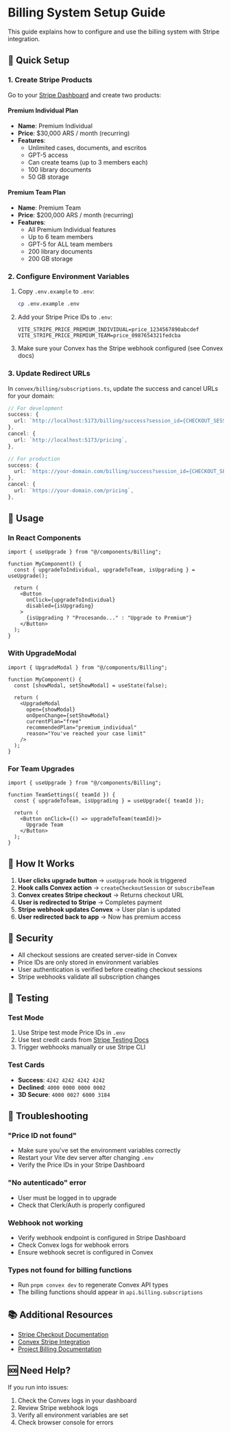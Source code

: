 # Billing System Setup Guide

This guide explains how to configure and use the billing system with Stripe integration.

## 🎯 Quick Setup

### 1. Create Stripe Products

Go to your [Stripe Dashboard](https://dashboard.stripe.com/products) and create two products:

#### Premium Individual Plan
- **Name**: Premium Individual
- **Price**: $30,000 ARS / month (recurring)
- **Features**: 
  - Unlimited cases, documents, and escritos
  - GPT-5 access
  - Can create teams (up to 3 members each)
  - 100 library documents
  - 50 GB storage

#### Premium Team Plan  
- **Name**: Premium Team
- **Price**: $200,000 ARS / month (recurring)
- **Features**:
  - All Premium Individual features
  - Up to 6 team members
  - GPT-5 for ALL team members
  - 200 library documents
  - 200 GB storage

### 2. Configure Environment Variables

1. Copy `.env.example` to `.env`:
   ```bash
   cp .env.example .env
   ```

2. Add your Stripe Price IDs to `.env`:
   ```env
   VITE_STRIPE_PRICE_PREMIUM_INDIVIDUAL=price_1234567890abcdef
   VITE_STRIPE_PRICE_PREMIUM_TEAM=price_0987654321fedcba
   ```

3. Make sure your Convex has the Stripe webhook configured (see Convex docs)

### 3. Update Redirect URLs

In `convex/billing/subscriptions.ts`, update the success and cancel URLs for your domain:

```typescript
// For development
success: {
  url: `http://localhost:5173/billing/success?session_id={CHECKOUT_SESSION_ID}`,
},
cancel: {
  url: `http://localhost:5173/pricing`,
},

// For production
success: {
  url: `https://your-domain.com/billing/success?session_id={CHECKOUT_SESSION_ID}`,
},
cancel: {
  url: `https://your-domain.com/pricing`,
},
```

## 🚀 Usage

### In React Components

```tsx
import { useUpgrade } from "@/components/Billing";

function MyComponent() {
  const { upgradeToIndividual, upgradeToTeam, isUpgrading } = useUpgrade();

  return (
    <Button 
      onClick={upgradeToIndividual}
      disabled={isUpgrading}
    >
      {isUpgrading ? "Procesando..." : "Upgrade to Premium"}
    </Button>
  );
}
```

### With UpgradeModal

```tsx
import { UpgradeModal } from "@/components/Billing";

function MyComponent() {
  const [showModal, setShowModal] = useState(false);

  return (
    <UpgradeModal
      open={showModal}
      onOpenChange={setShowModal}
      currentPlan="free"
      recommendedPlan="premium_individual"
      reason="You've reached your case limit"
    />
  );
}
```

### For Team Upgrades

```tsx
import { useUpgrade } from "@/components/Billing";

function TeamSettings({ teamId }) {
  const { upgradeToTeam, isUpgrading } = useUpgrade({ teamId });

  return (
    <Button onClick={() => upgradeToTeam(teamId)}>
      Upgrade Team
    </Button>
  );
}
```

## 📝 How It Works

1. **User clicks upgrade button** → `useUpgrade` hook is triggered
2. **Hook calls Convex action** → `createCheckoutSession` or `subscribeTeam`
3. **Convex creates Stripe checkout** → Returns checkout URL
4. **User is redirected to Stripe** → Completes payment
5. **Stripe webhook updates Convex** → User plan is updated
6. **User redirected back to app** → Now has premium access

## 🔐 Security

- All checkout sessions are created server-side in Convex
- Price IDs are only stored in environment variables
- User authentication is verified before creating checkout sessions
- Stripe webhooks validate all subscription changes

## 🧪 Testing

### Test Mode
1. Use Stripe test mode Price IDs in `.env`
2. Use test credit cards from [Stripe Testing Docs](https://stripe.com/docs/testing)
3. Trigger webhooks manually or use Stripe CLI

### Test Cards
- **Success**: `4242 4242 4242 4242`
- **Declined**: `4000 0000 0000 0002`
- **3D Secure**: `4000 0027 6000 3184`

## 🐛 Troubleshooting

### "Price ID not found"
- Make sure you've set the environment variables correctly
- Restart your Vite dev server after changing `.env`
- Verify the Price IDs in your Stripe Dashboard

### "No autenticado" error
- User must be logged in to upgrade
- Check that Clerk/Auth is properly configured

### Webhook not working
- Verify webhook endpoint is configured in Stripe Dashboard
- Check Convex logs for webhook errors
- Ensure webhook secret is configured in Convex

### Types not found for billing functions
- Run `pnpm convex dev` to regenerate Convex API types
- The billing functions should appear in `api.billing.subscriptions`

## 📚 Additional Resources

- [Stripe Checkout Documentation](https://stripe.com/docs/payments/checkout)
- [Convex Stripe Integration](https://docs.convex.dev/stripe)
- [Project Billing Documentation](./docs/BILLING_README.md)

## 🆘 Need Help?

If you run into issues:
1. Check the Convex logs in your dashboard
2. Review Stripe webhook logs
3. Verify all environment variables are set
4. Check browser console for errors

